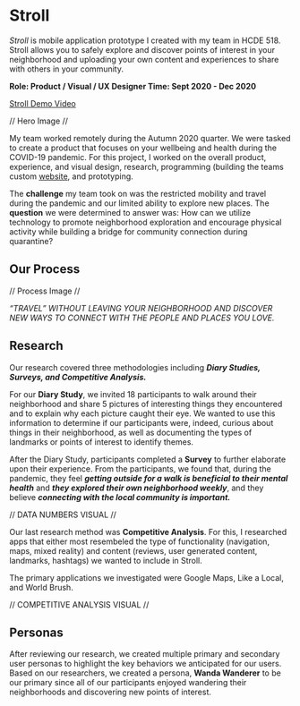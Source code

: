 # Stroll

*Stroll* is mobile application prototype I created with my team in HCDE 518. Stroll allows you to safely explore and discover points of interest in your neighborhood and uploading your own content and experiences to share with others in your community.

**Role: Product / Visual / UX Designer
Time: Sept 2020 - Dec 2020**

[Stroll Demo Video](https://www.youtube.com/watch?v=DqPO6RWKW4Q&amp%3Bfeature=youtu.be "View Product Video")

// Hero Image //

My team worked remotely during the Autumn 2020 quarter. We were tasked to create a product that focuses on your wellbeing and health during the COVID-19 pandemic. For this project, I worked on the overall product, experience, and visual design, research, programming (building the teams custom [website](https://strolluw.github.io/StrollApp/), and prototyping.

The **challenge** my team took on was the restricted mobility and travel during the pandemic and our limited ability to explore new places. The **question** we were determined to answer was: How can we utilize technology to promote neighborhood exploration and encourage physical activity while building a bridge for community connection during quarantine?

## Our Process

// Process Image //

*“TRAVEL” WITHOUT LEAVING YOUR NEIGHBORHOOD AND DISCOVER NEW WAYS TO CONNECT WITH THE PEOPLE AND PLACES YOU LOVE.*

## Research

Our research covered three methodologies including ***Diary Studies, Surveys, and Competitive Analysis.*** 

For our **Diary Study**, we invited 18 participants to walk around their neighborhood and share 5 pictures of interesting things they encountered and to explain why each picture caught their eye. We wanted to use this information to determine if our participants were, indeed, curious about things in their neighborhood, as well as documenting the types of landmarks or points of interest to identify themes.

After the Diary Study, participants completed a **Survey** to further elaborate upon their experience. From the participants, we found that, during the pandemic, they feel ***getting outside for a walk is beneficial to their mental health*** and ***they explored their own neighborhood weekly***, and they believe ***connecting with the local community is important.***

// DATA NUMBERS VISUAL //

Our last research method was **Competitive Analysis**. For this, I researched apps that either most resembeled the type of functionality (navigation, maps, mixed reality) and content (reviews, user generated content, landmarks, hashtags) we wanted to include in Stroll.

The primary applications we investigated were Google Maps, Like a Local, and World Brush. 

// COMPETITIVE ANALYSIS VISUAL //

## Personas

After reviewing our research, we created multiple primary and secondary user personas to highlight the key behaviors we anticipated for our users. Based on our researchers, we created a persona, **Wanda Wanderer** to be our primary since all of our participants enjoyed wandering their neighborhoods and discovering new points of interest.
